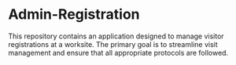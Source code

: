 # Admin-Registration
This repository contains an application designed to manage visitor registrations at a worksite. The primary goal is to streamline visit management and ensure that all appropriate protocols are followed.
